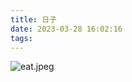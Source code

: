 ```yaml
---
title: 日子
date: 2023-03-28 16:02:16
tags:
---
```

![eat.jpeg](https://s2.loli.net/2023/03/28/h8YHkfyt4NS6Teg.jpg)
